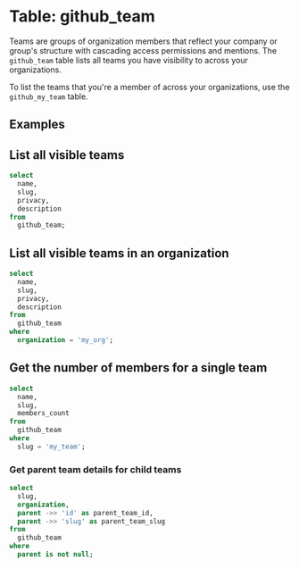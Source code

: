 # Table: github_team

Teams are groups of organization members that reflect your company or group's structure with cascading access permissions and mentions. The `github_team` table lists all teams you have visibility to across your organizations.

To list the teams that you're a member of across your organizations, use the `github_my_team` table.

## Examples

## List all visible teams

```sql
select
  name,
  slug,
  privacy,
  description
from
  github_team;
```

## List all visible teams in an organization

```sql
select
  name,
  slug,
  privacy,
  description
from
  github_team
where
  organization = 'my_org';
```

## Get the number of members for a single team

```sql
select
  name,
  slug,
  members_count
from
  github_team
where
  slug = 'my_team';
```

### Get parent team details for child teams

```sql
select
  slug,
  organization,
  parent ->> 'id' as parent_team_id,
  parent ->> 'slug' as parent_team_slug
from
  github_team
where
  parent is not null;
```
